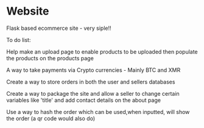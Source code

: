 # Website
Flask based ecommerce site - very siple!!

To do list:

Help make an upload page to enable products to be uploaded then populate the products on the products page

A way to take payments via Crypto currencies - Mainly BTC and XMR

Create a way to store orders in both the user and sellers databases

Create a way to package the site and allow a seller to change certain variables like 'title' and add contact details on the about page

Use a way to hash the order which can be used,when inputted, will show the order (a qr code would also do)

